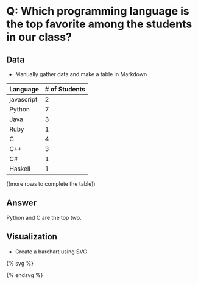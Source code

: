 # Q: Which programming language is the top favorite among the students in our class?

## Data

* Manually gather data and make a table in Markdown


| Language | # of Students |
| -- | -- |
| javascript | 2 |
| Python | 7 |
| Java | 3 |
| Ruby | 1 |
|C     | 4 |
|C++   | 3 |
|C#    | 1 |
|Haskell| 1 |


((more rows to complete the table))

## Answer

Python and C are the top two.

## Visualization

* Create a barchart using SVG

{% svg %}


<!-- extend this into a barchart -->
<rect x="0" width="20" height="20" style="fill:rgb(0,0,255);stroke-width:3;stroke:rgb(0,0,0)" />
<rect x="30" width="20" height="70" style="fill:rgb(0,0,255);stroke-width:3;stroke:rgb(0,0,0)" />
<rect x="60" width="20" height="30" style="fill:rgb(0,0,255);stroke-width:3;stroke:rgb(0,0,0)" />
<rect x="90" width="20" height="10" style="fill:rgb(0,0,255);stroke-width:3;stroke:rgb(0,0,0)" />
<rect x="120" width="20" height="40" style="fill:rgb(0,0,255);stroke-width:3;stroke:rgb(0,0,0)" />
<rect x="150" width="20" height="30" style="fill:rgb(0,0,255);stroke-width:3;stroke:rgb(0,0,0)" />
<rect x="180" width="20" height="10" style="fill:rgb(0,0,255);stroke-width:3;stroke:rgb(0,0,0)" />
<rect x="210" width="20" height="10" style="fill:rgb(0,0,255);stroke-width:3;stroke:rgb(0,0,0)" />
{% endsvg %}
